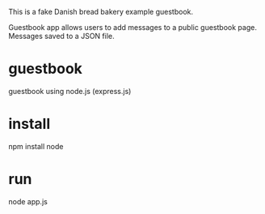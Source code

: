This is a fake Danish bread bakery example guestbook.

Guestbook app allows users to add messages to a public guestbook page. Messages saved to a JSON file.

# guestbook
guestbook using node.js (express.js)

# install
npm install node

# run 
node app.js
